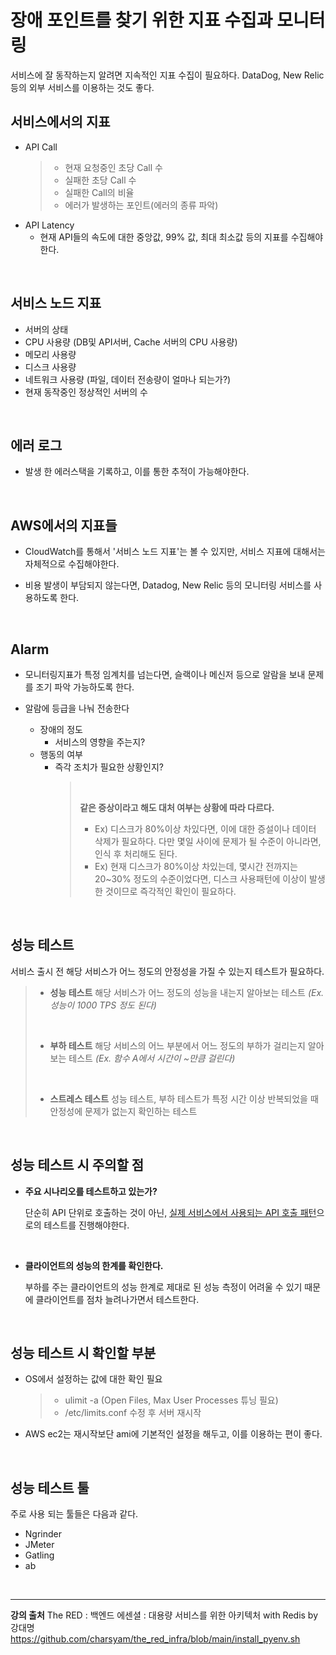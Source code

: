 # 장애 포인트를 찾기 위한 지표 수집과 모니터링

서비스에 잘 동작하는지 알려면 지속적인 지표 수집이 필요하다.
DataDog, New Relic 등의 외부 서비스를 이용하는 것도 좋다.

## 서비스에서의 지표
- API Call
  > - 현재 요청중인 초당 Call 수
  > - 실패한 초당 Call 수 
  > - 실패한 Call의 비율
  > - 에러가 발생하는 포인트(에러의 종류 파악)
- API Latency
  - 현재 API들의 속도에 대한 중앙값, 99% 값, 최대 최소값 등의 지표를 수집해야한다.
<br/>    


## 서비스 노드 지표
- 서버의 상태
- CPU 사용량 (DB및 API서버, Cache 서버의 CPU 사용량)
- 메모리 사용량
- 디스크 사용량
- 네트워크 사용량 (파일, 데이터 전송량이 얼마나 되는가?)
- 현재 동작중인 정상적인 서버의 수
<br/>


## 에러 로그
- 발생 한 에러스택을 기록하고, 이를 통한 추적이 가능해야한다.
<br/>


## AWS에서의 지표들
- CloudWatch를 통해서 '서비스 노드 지표'는 볼 수 있지만, 
  서비스 지표에 대해서는 자체적으로 수집해야한다.  

- 비용 발생이 부담되지 않는다면, Datadog, New Relic 등의  모니터링 서비스를 사용하도록 한다.
<br/>


## Alarm
- 모니터링지표가 특정 임계치를 넘는다면, 슬랙이나 메신저 등으로 알람을 보내 문제를 조기 파악 가능하도록 한다.

- 알람에 등급을 나눠 전송한다
  - 장애의 정도
    - 서비스의 영향을 주는지?
  - 행동의 여부
    - 즉각 조치가 필요한 상황인지?
      > <br/>
      >
      > **같은 증상이라고 해도 대처 여부는 상황에 따라 다르다.**
      > - Ex) 디스크가 80%이상 차있다면, 이에 대한 증설이나 데이터 삭제가 필요하다. 다만 몇일 사이에 문제가 될 수준이 아니라면, 인식 후 처리해도 된다.
      > - Ex) 현재 디스크가 80%이상 차있는데, 몇시간 전까지는 20~30% 정도의 수준이었다면, 디스크 사용패턴에 이상이 발생한 것이므로 즉각적인 확인이 필요하다.

<br/>


## 성능 테스트
서비스 출시 전 해당 서비스가 어느 정도의 안정성을 가질 수 있는지 테스트가 필요하다.

> - **성능 테스트**
  해당 서비스가 어느 정도의 성능을 내는지 알아보는 테스트
  _(Ex. 성능이 1000 TPS 정도 된다)_
> <br/>
>
> - **부하 테스트**
  해당 서비스의 어느 부분에서 어느 정도의 부하가 걸리는지 알아보는 테스트
  _(Ex. 함수 A에서 시간이 ~만큼 걸린다)_
> <br/>
>
> - **스트레스 테스트**
  성능 테스트, 부하 테스트가 특정 시간 이상 반복되었을 때 안정성에 문제가 없는지 확인하는 테스트
 
<br/>


## 성능 테스트 시 주의할 점
- **주요 시나리오를 테스트하고 있는가?**

  단순히 API 단위로 호출하는 것이 아닌, <U>실제 서비스에서 사용되는 API 호출 패턴</U>으로의 테스트를 진행해야한다.

<br/>  

- **클라이언트의 성능의 한계를 확인한다.**

  부하를 주는 클라이언트의 성능 한계로 제대로 된 성능 측정이 어려울 수 있기 때문에 클라이언트를 점차 늘려나가면서 테스트한다.

<br/>


## 성능 테스트 시 확인할 부분
- OS에서 설정하는 값에 대한 확인 필요
  > - ulimit -a (Open Files, Max User Processes 튜닝 필요)
  > - /etc/limits.conf 수정 후 서버 재시작

- AWS ec2는 재시작보단 ami에 기본적인 설정을 해두고, 이를 이용하는 편이 좋다.
 
<br/>


## 성능 테스트 툴
주로 사용 되는 툴들은 다음과 같다.
- Ngrinder
- JMeter
- Gatling
- ab

<br/>

---

**강의 출처**
The RED : 백엔드 에센셜 : 대용량 서비스를 위한 아키텍처 with Redis by 강대명 https://github.com/charsyam/the_red_infra/blob/main/install_pyenv.sh
